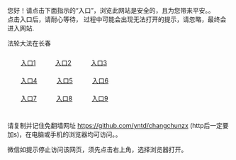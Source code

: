 您好！请点击下面指示的“入口”，浏览此网站是安全的，且为您带来平安。。 <br/>
点击入口后，请耐心等待， 过程中可能会出现无法打开的提示，请忽略，最终会进入网站. </br>

法轮大法在长春<br/>
<div style="padding:10px"><a style="margin:20px" target="_blank" href="https://dfitg9fic6xqn.cloudfront.net/2Qpsp?ypqvz" id="ccLink1" rel="nofollow">入口1</a> <a target="_blank" style="margin:20px" href="https://d3vi4e3w34oh8f.cloudfront.net/2Qpsp?kmkjjwo" id="ccLink2" rel="nofollow">入口2</a> <a style="margin:20px" target="_blank" href="https://d2knsf3c0zr37k.cloudfront.net/2Qpsp?iqjqozz" id="ccLink3" rel="nofollow">入口3</a></div>

<div style="padding:10px" ><a style="margin:20px" target="_blank" href="https://dfitg9fic6xqn.cloudfront.net/2Qpsp?ypqvz" id="ccLink4" rel="nofollow">入口4</a> <a style="margin:20px" href="https://d3vi4e3w34oh8f.cloudfront.net/2Qpsp?kmkjjwo" target="_blank" id="ccLink5" rel="nofollow">入口5</a> <a style="margin:20px" href="https://d2knsf3c0zr37k.cloudfront.net/2Qpsp?iqjqozz" target="_blank" id="ccLink6" rel="nofollow">入口6</a></div>

<div style="padding:10px"><a style="margin:20px" target="_blank" href="https://dfitg9fic6xqn.cloudfront.net/2Qpsp?ypqvz" id="ccLink7" rel="nofollow">入口7</a> <a style="margin:20px" href="https://d3vi4e3w34oh8f.cloudfront.net/2Qpsp?kmkjjwo" target="_blank" id="ccLink8" rel="nofollow">入口8</a> <a style="margin:20px" target="_blank" href="https://d2knsf3c0zr37k.cloudfront.net/2Qpsp?iqjqozz" id="ccLink9" rel="nofollow">入口9</a></div>

<br/>



请复制并记住免翻墙网址 https://github.com/yntd/changchunzx (http后一定要加s)，在电脑或手机的浏览器均可访问。。<br/>

微信如提示停止访问该网页，须先点击右上角，选择浏览器打开。
